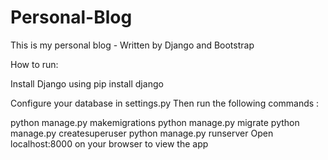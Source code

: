 # Personal-Blog
This is my personal blog - Written by Django and Bootstrap 

How to run:

Install Django using
pip install django

Configure your database in settings.py
Then run the following commands :

python manage.py makemigrations
python manage.py migrate
python manage.py createsuperuser
python manage.py runserver
Open localhost:8000 on your browser to view the app
